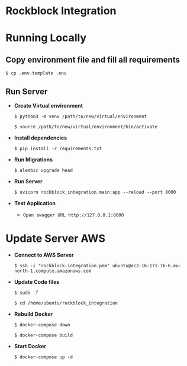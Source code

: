 # Rockblock Integration

# Running Locally


## Copy environment file and fill all requirements

    $ cp .env.template .env


## Run Server
- **Create Virtual environment**

  `$ python3 -m venv /path/to/new/virtual/environment`

  `$ source /path/to/new/virtual/environment/bin/activate`


- **Install dependencies**
    
    `$ pip install -r requirements.txt`


- **Run Migrations**

    `$ alembic upgrade head`


- **Run Server**

    `$ uvicorn rockblock_integration.main:app --reload --port 8000`


- **Test Application**

    - `Open swagger URL http://127.0.0.1:8000`


# Update Server AWS
- **Connect to AWS Server**

  `$ ssh -i "rockblock-integration.pem" ubuntu@ec2-16-171-76-6.eu-north-1.compute.amazonaws.com`


- **Update Code files**
 
  `$ sudo -f`

   `$ cd /home/ubuntu/rockblock_integration`


- **Rebuild Docker**
 
  `$ docker-compose down`
 
  `$ docker-compose build`


- **Start Docker**
 
  `$ docker-compose up -d`


